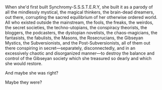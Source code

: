 When she'd first built Synchromy-S.S.S.T.E.R.Y, she built it as a parody of all the mindlessly mystical, the magical thinkers, the brain-dead dreamers, out there, corrupting the sacred equilibrium of her otherwise ordered world. All who existed outside the mainstream, the fools, the freaks, the weirdos, the secret societies, the techno-utopians, the conspiracy theorists, the bloggers, the podcasters, the dystopian novelists, the chaos-magicians, the fantasists, the fabulists, the Masons, the Rosecrucians, the Gibseyan Mystics, the Subversionists, and the Post-Subversionists, all of them out there conspiring in secret—separately, disconnectedly, and in an excessively chaotic and disorganized manner—to destroy the balance and control of the Gibseyan society which she treasured so dearly and which she would restore.

And maybe she was right?

Maybe they were?